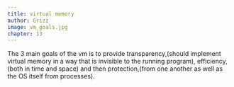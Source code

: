 ```yaml
---
title: virtual memory  
author: Grizz
image: vm_goals.jpg
chapter: 13
---
```

The 3 main goals of the vm is to provide transparency,(should implement virtual memory in a way that is invisible to
the running program), efficiency,(both in time and space) and then protection,(from one another as well as the OS itself from processes).